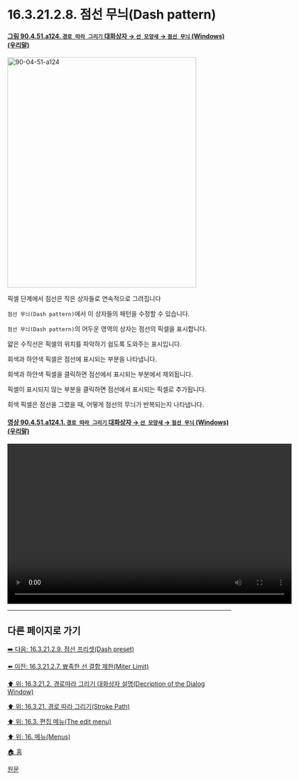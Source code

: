 # 16.3.21.2.8. 점선 무늬(Dash pattern)

<a id="90-04-51-a124"></a>

#### [그림 90.4.51.a124. `경로 따라 그리기` 대화상자 → `선 모양새` → `점선 무늬` (Windows) (우리말)](./90-04-0051-stroke_path.md#90-04-51-a124)
<img width="425" height="518" alt="90-04-51-a124" src="https://github.com/user-attachments/assets/b10b92a2-ac3f-48dc-84d5-c6b24d85df84" />

픽셀 단계에서 점선은 작은 상자들로 연속적으로 그려집니다

`점선 무늬(Dash pattern)`에서 이 상자들의 패턴을 수정할 수 있습니다.

`점선 무늬(Dash pattern)`의 어두운 영역의 상자는 점선의 픽셀을 표시합니다.

얇은 수직선은 픽셀의 위치를 파악하기 쉽도록 도와주는 표시입니다.

회색과 하얀색 픽셀은 점선에 표시되는 부분을 나타냅니다.

회색과 하얀색 픽셀을 클릭하면 점선에서 표시되는 부분에서 제외됩니다.

픽셀이 표시되지 않는 부분을 클릭하면 점선에서 표시되는 픽셀로 추가됩니다.

회색 픽셀은 점선을 그렸을 때, 어떻게 점선의 무늬가 반복되는지 나타냅니다.

<a id="90-04-51-a124-01"></a>

#### [영상 90.4.51.a124.1. `경로 따라 그리기` 대화상자 → `선 모양새` → `점선 무늬` (Windows) (우리말)](./90-04-0051-stroke_path.md#90-04-51-a124-01)
<video controls="controls" width="640" height="360" src="https://github.com/user-attachments/assets/3ca39035-248e-48af-9ae0-d5a6bdaee0cc"></video>

***

## 다른 페이지로 가기

[➡️ 다음: 16.3.21.2.9. 점선 프리셋(Dash preset)](./16-03-21-02-09-dash_preset.md)

[⬅️ 이전: 16.3.21.2.7. 뾰족한 선 결합 제한(Miter Limit)](./16-03-21-02-07-miter_limit.md)

[⬆️ 위: 16.3.21.2. 경로따라 그리기 대화상자 설명(Decription of the Dialog Window)](./16-03-21-02-00-description_of_the_dialog_window.md)

[⬆️ 위: 16.3.21. 경로 따라 그리기(Stroke Path)](./16-03-21-00-stroke-path.md)

[⬆️ 위: 16.3. 편집 메뉴(The edit menu)](./16-03-00-the-edit-menu.md)

[⬆️ 위: 16. 메뉴(Menus)](./16-00-menus.md)

[🏠 홈](./00-home.md)

[원문](https://docs.gimp.org/2.10/ko/gimp-path-stroke.html#idm24185)